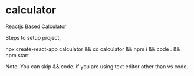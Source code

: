 # calculator
Reactjs Based Calculator

Steps to setup project, 

npx create-react-app calculator && cd calculator && npm i && code . && npm start

Note: You can skip && code. if you are using text editor other than vs code.
